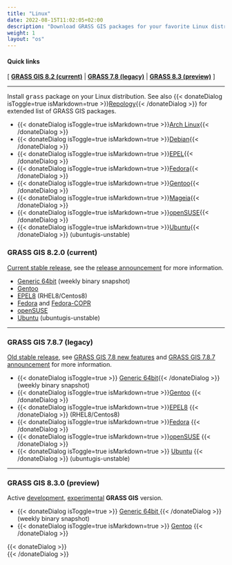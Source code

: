 ```yaml
---
title: "Linux"
date: 2022-08-15T11:02:05+02:00
description: "Download GRASS GIS packages for your favorite Linux distribution"
weight: 1
layout: "os"
---
```


#### Quick links

[ [**GRASS GIS 8.2 (current)**](#GRASS-GIS-current) | [**GRASS 7.8 (legacy)**](#GRASS-GIS-old) | [**GRASS 8.3 (preview)**](#GRASS-GIS-devel) ]

<hr>

Install <tt>grass</tt> package on your Linux distribution. See also
{{< donateDialog isToggle=true isMarkdown=true >}}[Repology](https://repology.org/project/grass/versions){{< /donateDialog  >}} for extended
list of GRASS GIS packages.

*  {{< donateDialog isToggle=true isMarkdown=true >}}[Arch Linux](https://aur.archlinux.org/packages/grass/){{< /donateDialog  >}}
*  {{< donateDialog isToggle=true isMarkdown=true >}}[Debian](https://packages.debian.org/grass){{< /donateDialog  >}}
*  {{< donateDialog isToggle=true isMarkdown=true >}}[EPEL](https://src.fedoraproject.org/rpms/grass){{< /donateDialog  >}}
*  {{< donateDialog isToggle=true isMarkdown=true >}}[Fedora](https://src.fedoraproject.org/rpms/grass){{< /donateDialog  >}}
*  {{< donateDialog isToggle=true isMarkdown=true >}}[Gentoo](https://packages.gentoo.org/packages/sci-geosciences/grass){{< /donateDialog  >}}
*  {{< donateDialog isToggle=true isMarkdown=true >}}[Mageia](https://madb.mageia.org/package/show/name/grass/){{< /donateDialog  >}}
*  {{< donateDialog isToggle=true isMarkdown=true >}}[openSUSE](https://build.opensuse.org/package/show/Application:Geo/grass){{< /donateDialog  >}}
*  {{< donateDialog isToggle=true isMarkdown=true >}}[Ubuntu](https://launchpad.net/~ubuntugis/+archive/ubuntu/ubuntugis-unstable){{< /donateDialog  >}} (ubuntugis-unstable)

### <span id="GRASS-GIS-current"> GRASS GIS 8.2.0 (current)  </span>

<div class="alert rounded-0 alert-success">
<i class="fa fa-info-circle"></i> <u>Current stable release</u>, see the <a href="https://github.com/OSGeo/grass/releases/tag/8.2.0">release announcement</a> for more information.</div>

*  [Generic 64bit](/grass80/binary/linux/snapshot) (weekly binary snapshot)
*  [Gentoo](https://packages.gentoo.org/packages/sci-geosciences/grass)
*  [EPEL8](https://src.fedoraproject.org/rpms/grass) (RHEL8/Centos8)
*  [Fedora](https://src.fedoraproject.org/rpms/grass) and [Fedora-COPR](https://copr.fedorainfracloud.org/coprs/neteler/grass82/)
*  [openSUSE](https://build.opensuse.org/package/show/Application:Geo/grass)
*  [Ubuntu](https://launchpad.net/~ubuntugis/+archive/ubuntu/ubuntugis-unstable) (ubuntugis-unstable)

<hr>

### <span id="GRASS-GIS-old"> GRASS GIS 7.8.7 (legacy) </span>

<div class="alert rounded-0 alert-warning">
<i class="fa fa-info-circle"></i> <u>Old stable release</u>, see <a href="https://trac.osgeo.org/grass/wiki/Grass7/NewFeatures78">GRASS GIS 7.8 new features</a> and  <a href="https://github.com/OSGeo/grass/releases/tag/7.8.7">GRASS GIS 7.8.7 announcement</a> for more information.
</div>

* {{< donateDialog isToggle=true  >}} <a href="/grass78/binary/linux/snapshot" target="blank">Generic 64bit</a>{{< /donateDialog  >}}  (weekly binary snapshot)
*  {{< donateDialog isToggle=true isMarkdown=true >}}[Gentoo](https://packages.gentoo.org/packages/sci-geosciences/grass) {{< /donateDialog  >}} 
*  {{< donateDialog isToggle=true isMarkdown=true >}}[EPEL8](https://src.fedoraproject.org/rpms/grass) {{< /donateDialog  >}}  (RHEL8/Centos8)
*  {{< donateDialog isToggle=true isMarkdown=true >}}[Fedora](https://src.fedoraproject.org/rpms/grass) {{< /donateDialog  >}} 
*  {{< donateDialog isToggle=true isMarkdown=true >}}[openSUSE](https://build.opensuse.org/package/show/Application:Geo/grass)  {{< /donateDialog  >}} 
*  {{< donateDialog isToggle=true isMarkdown=true >}}  [Ubuntu](https://launchpad.net/~ubuntugis/+archive/ubuntu/ubuntugis-unstable) {{< /donateDialog  >}}  (ubuntugis-unstable)

<hr>

### <span id="GRASS-GIS-devel">  GRASS GIS 8.3.0 (preview) </span>

<div class="alert rounded-0 alert-info">
<i class="fa fa-info-circle"></i> Active <u>development</u>, <u>experimental</u> <b>GRASS GIS</b> version.
</div>

*  {{< donateDialog isToggle=true  >}}
  <a href="/grass83/binary/linux/snapshot/" target="blank">Generic 64bit </a>{{< /donateDialog  >}}  (weekly binary snapshot)
*  {{< donateDialog isToggle=true isMarkdown=true >}}  [Gentoo](https://packages.gentoo.org/packages/sci-geosciences/grass)
 {{< /donateDialog  >}} 

<!-- *  [Ubuntu ](https://launchpad.net/~grass/+archive/ubuntu/grass-devel)  (ubuntugis-unstable) -->

<!-- <pre><code class="shell">sudo add-apt-repository ppa:ubuntugis/ubuntugis-unstable -->
<!-- sudo add-apt-repository ppa:grass/grass-devel -->
<!-- sudo apt-get update -->
<!-- sudo apt-get install grass-daily</code></pre> -->


 {{< donateDialog >}}  
 {{< /donateDialog >}}  
